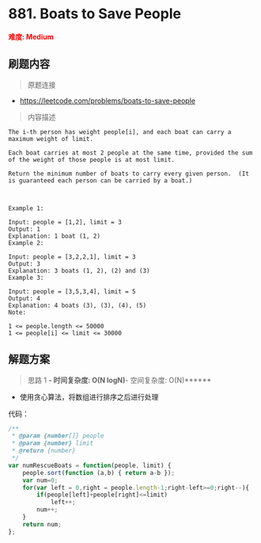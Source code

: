 # 881. Boats to Save People

**<font color=red>难度: Medium</font>**

## 刷题内容

> 原题连接

* https://leetcode.com/problems/boats-to-save-people

> 内容描述

```
The i-th person has weight people[i], and each boat can carry a maximum weight of limit.

Each boat carries at most 2 people at the same time, provided the sum of the weight of those people is at most limit.

Return the minimum number of boats to carry every given person.  (It is guaranteed each person can be carried by a boat.)

 

Example 1:

Input: people = [1,2], limit = 3
Output: 1
Explanation: 1 boat (1, 2)
Example 2:

Input: people = [3,2,2,1], limit = 3
Output: 3
Explanation: 3 boats (1, 2), (2) and (3)
Example 3:

Input: people = [3,5,3,4], limit = 5
Output: 4
Explanation: 4 boats (3), (3), (4), (5)
Note:

1 <= people.length <= 50000
1 <= people[i] <= limit <= 30000

```

## 解题方案

> 思路 1
******- 时间复杂度: O(N logN)******- 空间复杂度: O(N)******

* 使用贪心算法，将数组进行排序之后进行处理

代码：

```javascript
/**
 * @param {number[]} people
 * @param {number} limit
 * @return {number}
 */
var numRescueBoats = function(people, limit) {
    people.sort(function (a,b) { return a-b });
    var num=0;
    for(var left = 0,right = people.length-1;right-left>=0;right--){
        if(people[left]+people[right]<=limit)
            left++;
        num++;
    }
    return num;
};
```


